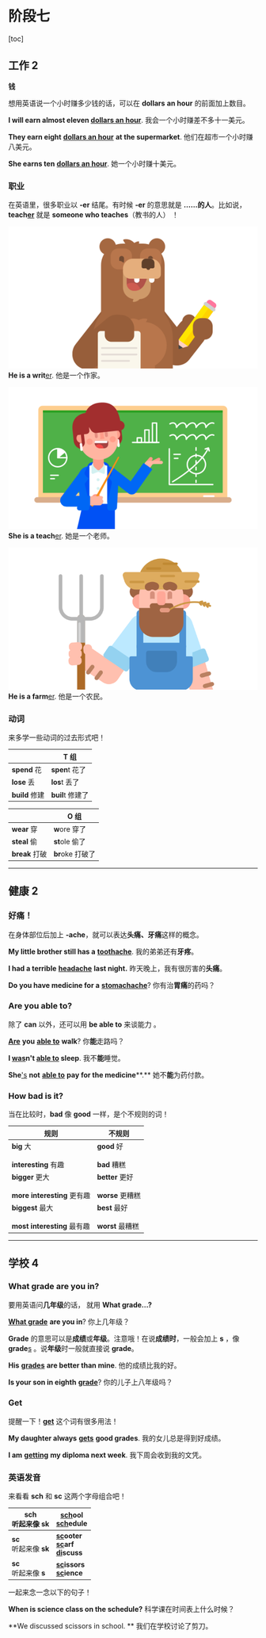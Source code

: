 # 阶段七

[toc]

## 工作 2

**钱**

想用英语说一个小时赚多少钱的话，可以在 **dollars** **an hour** 的前面加上数目。

**I will earn almost eleven <u>dollars an hour</u>**.
我会一个小时赚差不多十一美元。 

**They earn eight** **<u>dollars an hour</u>** **at the supermarket**.
他们在超市一个小时赚八美元。  

**She earns ten** **<u>dollars an hour</u>**. 
她一个小时赚十美元。

### **职业**

在英语里，很多职业以 **‑er** 结尾。有时候 **‑er** 的意思就是 **……的人**。比如说， **teach<u>er</u>** 就是 **someone who teaches**（教书的人） ！

![img](assets/85eca367a01b404f884afbb89f0324f5.svg)**He is a writ**<u>er</u>. 他是一个作家。

![img](assets/33b056ec81574cc794148ace4938c785.svg)**She is a teach**<u>er</u>. 她是一个老师。

![img](assets/218d5a22c49d418c9e0a39d47f734c3b.svg)**He is a farm**<u>er</u>. 他是一个农民。

### **动词**

来多学一些动词的过去形式吧！

|                | **T 组**         |
| -------------- | ---------------- |
| **spend**  花  | **spen**t 花了   |
| **lose** 丢    | **los**t 丢了    |
| **build** 修建 | **buil**t 修建了 |

|                | **O 组**         |
| -------------- | ---------------- |
| **wear** 穿    | **w**ore 穿了    |
| **steal** 偷   | **st**ole 偷了   |
| **break** 打破 | **br**oke 打破了 |



---



## 健康 2

### **好痛！**

在身体部位后加上 **‑ache**，就可以表达**头痛、牙痛**这样的概念。

**My little brother still has a** **<u>toothache</u>**.
我的弟弟还有**牙疼**。 

**I had a terrible** **<u>headache</u>** **last night.** 
昨天晚上，我有很厉害的**头痛**。  

**Do you have medicine for a** <u>**stomachache**</u>?
你有治**胃痛**的药吗？

### **Are you able to?**

除了 **can** 以外，还可以用 **be able to** 来谈能力 。   

**<u>Are</u>** **you** **<u>able to</u>** **walk**?
你**能**走路吗？  

**I <u>was</u>n't <u>able to</u> sleep**.
我不**能**睡觉。  

**She**<u>'s</u> **not** <u>**able to**</u> **pay for the medicine****.** 
她不**能**为药付款。

### **How bad is it?**

当在比较时，**bad** 像 **good** 一样，是个不规则的词！

| **规则**                                                  | **不规则**                                    |
| --------------------------------------------------------- | --------------------------------------------- |
| **big** 大  <br /><br />**interesting** 有趣              | **good** 好 <br /><br /> **bad** 糟糕         |
| **bigger** 更大  <br /><br />**more interesting** 更有趣  | **better** 更好  <br /><br />**worse** 更糟糕 |
| **biggest** 最大  <br /><br />**most interesting** 最有趣 | **best** 最好  <br /><br />**worst** 最糟糕   |



---



## 学校 4

### **What grade are you in?**

要用英语问**几年级**的话， 就用 **What grade…?**   

**<u>What grade</u>** **are you in**? 
你上几年级？  

**Grade** 的意思可以是**成绩**或**年级**。注意哦！在说**成绩时**，一般会加上 **s** ，像 **grade**<u>s</u> 。说**年级**时一般就直接说 **grade**。  

**His** <u>**grades**</u> **are better than mine**.
他的成绩比我的好。  

**Is your son in eighth** **<u>grade</u>**?
你的儿子上八年级吗？

### **Get**

提醒一下！<u>**get**</u> 这个词有很多用法！

**My daughter always** <u>**gets**</u> **good grades**.
我的女儿总是得到好成绩。  

**I am** <u>**getting**</u> **my diploma next week**. 
我下周会收到我的文凭。

### **英语发音**

来看看 **sch** 和 **sc** 这两个字母组合吧！

| **sch**  <br />听起来像 **sk** | **<u>sch</u>ool**  <br />**<u>sch</u>edule**                 |
| ------------------------------ | ------------------------------------------------------------ |
| **sc** <br />听起来像 **sk**   | **<u>sc</u>ooter**  <br />**<u>sc</u>arf**  <br />**<u>di</u>scuss** |
| **sc** <br />听起来像 **s**    | **<u>sc</u>issors**  <br />**<u>sc</u>ience**                |

一起来念一念以下的句子！  

**When is science class on the schedule?**
科学课在时间表上什么时候？  

**We discussed scissors in school. **
我们在学校讨论了剪刀。